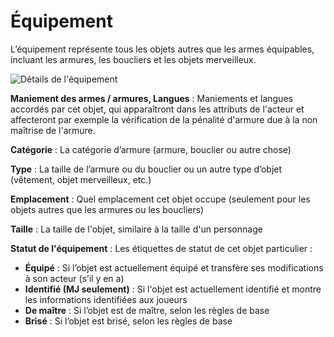 # Équipement

L’équipement représente tous les objets autres que les armes équipables, incluant les armures, les boucliers et les
objets merveilleux.

![Détails de l'équipement](/Help/img/equipment-details.webp)

**Maniement des armes / armures, Langues** : Maniements et langues accordés par cet objet, qui apparaîtront dans les
attributs de l'acteur et affecteront par exemple la vérification de la pénalité d'armure due à la non maîtrise de
l'armure.

**Catégorie** : La catégorie d’armure (armure, bouclier ou autre chose)

**Type** : La taille de l’armure ou du bouclier ou un autre type d’objet (vêtement, objet merveilleux, etc.)

**Emplacement** : Quel emplacement cet objet occupe (seulement pour les objets autres que les armures ou les boucliers)

**Taille** : La taille de l'objet, similaire à la taille d'un personnage

**Statut de l'équipement** : Les étiquettes de statut de cet objet particulier :

- **Équipé** : Si l’objet est actuellement équipé et transfère ses modifications à son acteur (s’il y en a)
- **Identifié (MJ seulement)** : Si l'objet est actuellement identifié et montre les informations identifiées aux
  joueurs
- **De maître** : Si l’objet est de maître, selon les règles de base
- **Brisé** : Si l’objet est brisé, selon les règles de base
